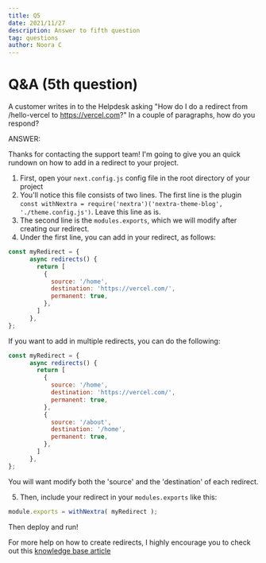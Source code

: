 ```yaml
---
title: Q5
date: 2021/11/27
description: Answer to fifth question
tag: questions
author: Noora C
---
```


# Q&A (5th question)

A customer writes in to the Helpdesk asking "How do I do a redirect from /hello-vercel to https://vercel.com?" In a couple of paragraphs, how do you respond? 

ANSWER:

Thanks for contacting the support team! I'm going to give you an quick rundown on how to add in a redirect to your project. 

1. First, open your `next.config.js` config file in the root directory of your project
2. You'll notice this file consists of two lines. The first line is the plugin `const withNextra = require('nextra')('nextra-theme-blog', './theme.config.js')`. Leave this line as is. 
3. The second line is the `modules.exports`, which we will modify after creating our redirect.
4. Under the first line, you can add in your redirect, as follows:

```jsx
const myRedirect = {
      async redirects() {
        return [
          {
            source: '/home',
            destination: 'https://vercel.com/',
            permanent: true,
          },
        ]
      },
};
```

If you want to add in multiple redirects, you can do the following:

```jsx
const myRedirect = {
      async redirects() {
        return [
          {
            source: '/home',
            destination: 'https://vercel.com/',
            permanent: true,
          },
          {
            source: '/about',
            destination: '/home',
            permanent: true,
          },
        ]
      },
};
```

You will want modify both the 'source' and the 'destination' of each redirect. 

5. Then, include your redirect in your `modules.exports` like this: 
```jsx
module.exports = withNextra( myRedirect );
```

Then deploy and run!

For more help on how to create redirects, I highly encourage you to check out this [knowledge base article](https://nextjs.org/docs/api-reference/next.config.js/redirects)
